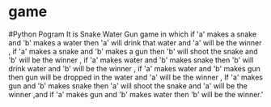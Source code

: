 # game
#Python Pogram
It is Snake Water Gun game in which if 'a' makes a snake and 'b' makes a water then 'a' will drink that water and 'a' will be the winner , if 'a' makes a snake and 'b' makes a gun then 'b' will shoot the snake and 'b' will be the winner  , if 'a' makes water and 'b' makes snake then 'b' will drink water and 'b' will be the winner , if 'a' makes water and 'b' makes gun then gun will be dropped in the water and 'a' will be the winner , If 'a' makes gun and 'b' makes snake then 'a' will shoot the snake and 'a' will be the winner ,and if 'a' makes gun and 'b' makes water then 'b' will be the winner.'
